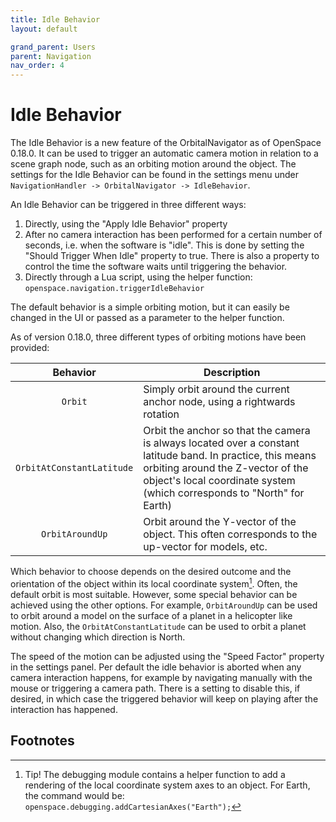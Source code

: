 ```yaml
---
title: Idle Behavior
layout: default

grand_parent: Users
parent: Navigation
nav_order: 4
---
```


# Idle Behavior
The Idle Behavior is a new feature of the OrbitalNavigator as of OpenSpace 0.18.0. It can be used to trigger an automatic camera motion in relation to a scene graph node, such as an orbiting motion around the object. 
The settings for the Idle Behavior can be found in the settings menu under `NavigationHandler -> OrbitalNavigator -> IdleBehavior`. 

An Idle Behavior can be triggered in three different ways:
1. Directly, using the "Apply Idle Behavior" property
2. After no camera interaction has been performed for a certain number of seconds, i.e. when the software is "idle". This is done by setting the "Should Trigger When Idle" property to true. There is also a property to control the time the software waits until triggering the behavior. 
3. Directly through a Lua script, using the helper function: `openspace.navigation.triggerIdleBehavior`

The default behavior is a simple orbiting motion, but it can easily be changed in the UI or passed as a parameter to the helper function. 

As of version 0.18.0, three different types of orbiting motions have been provided:

| Behavior      | Description  |
|:-------------:| ------------ |
| `Orbit` |  Simply orbit around the current anchor node, using a rightwards rotation |
| `OrbitAtConstantLatitude`  |  Orbit the anchor so that the camera is always located over a constant latitude band. In practice, this means orbiting around the Z-vector of the object's local coordinate system (which corresponds to "North" for Earth)  |
| `OrbitAroundUp`  |  Orbit around the Y-vector of the object. This often corresponds to the up-vector for models, etc. |

Which behavior to choose depends on the desired outcome and the orientation of the object within its local coordinate system[^1]. Often, the default orbit is most suitable. However, some special behavior can be achieved using the other options. For example, `OrbitAroundUp` can be used to orbit around a model on the surface of a planet in a helicopter like motion. Also, the `OrbitAtConstantLatitude` can be used to orbit a planet without changing which direction is North.

The speed of the motion can be adjusted using the "Speed Factor" property in the settings panel. Per default the idle behavior is aborted when any camera interaction happens, for example by navigating manually with the mouse or triggering a camera path. There is a setting to disable this, if desired, in which case the triggered behavior will keep on playing after the interaction has happened. 


## Footnotes

[^1]: Tip! The debugging module contains a helper function to add a rendering of the local coordinate system axes to an object. For Earth, the command would be: `openspace.debugging.addCartesianAxes("Earth");`
